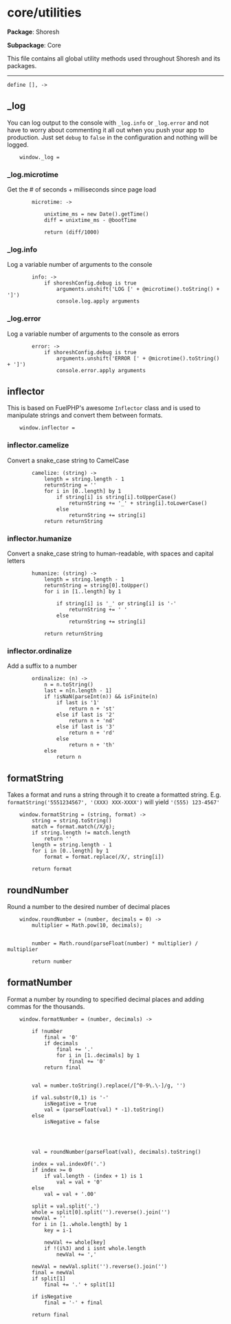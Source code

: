 core/utilities
===

**Package**: Shoresh

**Subpackage**: Core

This file contains all global utility methods used throughout Shoresh and its packages.

---

	define [], ->

_log
---

You can log output to the console with `_log.info` or `_log.error` and not have to worry about commenting it all out when you push your app to production. Just set `debug` to `false` in the configuration and nothing will be logged.

		window._log = 

### _log.microtime

Get the # of seconds + milliseconds since page load

			microtime: ->
					
				unixtime_ms = new Date().getTime()
				diff = unixtime_ms - @bootTime

				return (diff/1000)
### _log.info
Log a variable number of arguments to the console

			info: ->
				if shoreshConfig.debug is true
					arguments.unshift('LOG [' + @microtime().toString() + ']')
					console.log.apply arguments
			
### _log.error
Log a variable number of arguments to the console as errors

			error: ->
				if shoreshConfig.debug is true
					arguments.unshift('ERROR [' + @microtime().toString() + ']')
					console.error.apply arguments

inflector
---
This is based on FuelPHP's awesome `Inflector` class and is used to manipulate strings and convert them between formats.

		window.inflector = 

### inflector.camelize

Convert a snake_case string to CamelCase

			camelize: (string) ->
				length = string.length - 1
				returnString = ''
				for i in [0..length] by 1
					if string[i] is string[i].toUpperCase()
						returnString += '_' + string[i].toLowerCase()
					else
						returnString += string[i]
				return returnString

### inflector.humanize

Convert a snake_case string to human-readable, with spaces and capital letters

			humanize: (string) ->
				length = string.length - 1
				returnString = string[0].toUpper()
				for i in [1..length] by 1

					if string[i] is '_' or string[i] is '-'
						returnString += ' '
					else
						returnString += string[i]

				return returnString

### inflector.ordinalize

Add a suffix to a number

			ordinalize: (n) ->
				n = n.toString()
				last = n[n.length - 1]
				if !isNaN(parseInt(n)) && isFinite(n)
					if last is '1'
						return n + 'st'
					else if last is '2'
						return n + 'nd'
					else if last is '3'
						return n + 'rd'
					else
						return n + 'th'
				else
					return n

formatString
---

Takes a format and runs a string through it to create a formatted string. 
E.g. `formatString('5551234567', '(XXX) XXX-XXXX')` will yield `'(555) 123-4567'`

		window.formatString = (string, format) ->
			string = string.toString()
			match = format.match(/X/g);  
			if string.length != match.length
				return ''
			length = string.length - 1
			for i in [0..length] by 1
				format = format.replace(/X/, string[i])

			return format

roundNumber
---

Round a number to the desired number of decimal places

		window.roundNumber = (number, decimals = 0) ->
			multiplier = Math.pow(10, decimals);


			number = Math.round(parseFloat(number) * multiplier) / multiplier

			return number

formatNumber
---

Format a number by rounding to specified decimal places and adding commas for the thousands.

		window.formatNumber = (number, decimals) ->

			if !number
				final = '0'
				if decimals
					final += '.'
					for i in [1..decimals] by 1
						final += '0'
				return final

				
			val = number.toString().replace(/[^0-9\.\-]/g, '')

			if val.substr(0,1) is '-'
				isNegative = true
				val = (parseFloat(val) * -1).toString()
			else
				isNegative = false

			

			
			val = roundNumber(parseFloat(val), decimals).toString()

			index = val.indexOf('.')
			if index >= 0
				if val.length - (index + 1) is 1
					val = val + '0'
			else
				val = val + '.00'

			split = val.split('.')
			whole = split[0].split('').reverse().join('')
			newVal = ''
			for i in [1..whole.length] by 1
				key = i-1
				
				newVal += whole[key]
				if !(i%3) and i isnt whole.length
					newVal += ','
				
			newVal = newVal.split('').reverse().join('')
			final = newVal
			if split[1]
				final += '.' + split[1]

			if isNegative
				final = '-' + final

			return final
